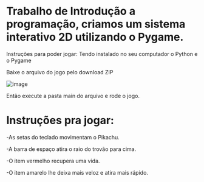 # Trabalho de Introdução a programação, criamos um sistema interativo 2D utilizando o Pygame.
 Instruções para poder jogar: 
 Tendo instalado no seu computador o Python e o Pygame
 
 Baixe o arquivo do jogo pelo download ZIP
 
 ![image](https://user-images.githubusercontent.com/86279678/130884761-e79a6fde-aa38-477f-b797-bdc3abebda85.png)
 
 Então execute a pasta main do arquivo e rode o jogo. 
 # Instruções pra jogar: 
 -As setas do teclado movimentam o Pikachu. 
 
 -A barra de espaço atira o raio do trovão para cima. 
 
 -O item vermelho recupera uma vida. 
 
 -O item amarelo lhe deixa mais veloz e atira mais rápido.
 
